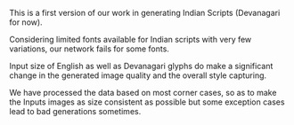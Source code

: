 This is a first version of our work in generating Indian Scripts (Devanagari for now).

Considering limited fonts available for Indian scripts with very few variations, our network fails for some fonts.

Input size of English as well as Devanagari glyphs do make a significant change in the generated image quality and the overall style capturing.

We have processed the data based on most corner cases, so as to make the Inputs images as size consistent as possible but some exception cases lead to bad generations sometimes.
